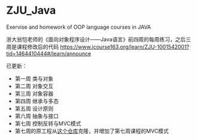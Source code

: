 # ZJU_Java
Exervise and homework of OOP language courses in JAVA

浙大翁恺老师的《面向对象程序设计——Java语言》前四周的每周练习，之后三周是课程修改后的代码
https://www.icourse163.org/learn/ZJU-1001542001?tid=1464410444#/learn/announce

已更新：
- 第一周 类与对象
- 第二周 对象交互
- 第三周 对象容器
- 第四周 继承与多态
- 第五周 设计原则
- 第六周 抽象与接口
- 第七周 控制反转与MVC模式
-   第七周的原工程从[这个仓库](https://github.com/jasmhusc/foxandrabbit)克隆，并增加了第七周课程的MVC模式

